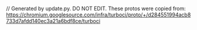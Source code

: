 // Generated by update.py. DO NOT EDIT.
These protos were copied from:
https://chromium.googlesource.com/infra/turboci/proto/+/d284551994acb8733d7afdd140ec3a21a6bdf8ce/turboci
